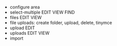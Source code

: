 - configure area
- select-multiple EDIT VIEW FIND
- files EDIT VIEW
- file uploads: create folder, upload, delete, tinymce
- upload EDIT
- uploads EDIT VIEW
- import
